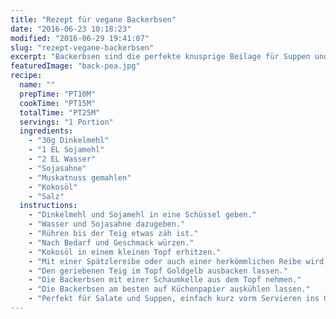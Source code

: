```yaml
---
title: "Rezept für vegane Backerbsen"
date: "2016-06-23 10:18:23"
modified: "2016-06-29 19:41:07"
slug: "rezept-vegane-backerbsen"
excerpt: "Backerbsen sind die perfekte knusprige Beilage für Suppen und Salate. Ganz leicht lassen sich Backerbsen auch vegan herstellen. Hier erfährst Du wie."
featuredImage: "back-pea.jpg"
recipe:
  name: ""
  prepTime: "PT10M"
  cookTime: "PT15M"
  totalTime: "PT25M"
  servings: "1 Portion"
  ingredients:
    - "30g Dinkelmehl"
    - "1 EL Sojamehl"
    - "2 EL Wasser"
    - "Sojasahne"
    - "Muskatnuss gemahlen"
    - "Kokosöl"
    - "Salz"
  instructions:
    - "Dinkelmehl und Sojamehl in eine Schüssel geben."
    - "Wasser und Sojasahne dazugeben."
    - "Rühren bis der Teig etwas zäh ist."
    - "Nach Bedarf und Geschmack würzen."
    - "Kokosöl in einem kleinen Topf erhitzen."
    - "Mit einer Spätzlereibe oder auch einer herkömmlichen Reibe wird der Teig ins Fett gerieben."
    - "Den geriebenen Teig im Topf Goldgelb ausbacken lassen."
    - "Die Backerbsen mit einer Schaumkelle aus dem Topf nehmen."
    - "Die Backerbsen am besten auf Küchenpapier auskühlen lassen."
    - "Perfekt für Salate und Suppen, einfach kurz vorm Servieren ins Gericht geben :-)"
---
```


